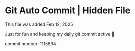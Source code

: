 # Git Auto Commit | Hidden File

This file was added Feb 12, 2025

Just for fun and keeping my daily git commit active 🤪

commit number: 1115894
